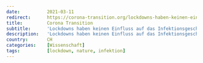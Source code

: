 ```yaml
---
date:          2021-03-11
redirect:      https://corona-transition.org/lockdowns-haben-keinen-einfluss-auf-das-infektionsgeschehen
title:         Corona Transition
subtitle:      'Lockdowns haben keinen Einfluss auf das Infektionsgeschehen'
description:   'Lockdowns haben keinen Einfluss auf das Infektionsgeschehen: Zu diesem Fazit gelangten Ricardo Savaris, Guilherme Pumi, Rafael Kunst und Jovani (...)'
country:       CH
categories:    [Wissenschaft]
tags:          [lockdown, nature, infektion]
---
```

